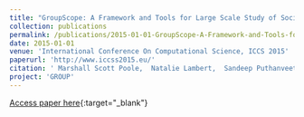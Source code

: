 ```yaml
---
title: "GroupScope: A Framework and Tools for Large Scale Study of Social Processes"
collection: publications
permalink: /publications/2015-01-01-GroupScope-A-Framework-and-Tools-for-Large-Scale-Study-of-Social-Processes
date: 2015-01-01
venue: 'International Conference On Computational Science, ICCS 2015'
paperurl: 'http://www.iccss2015.eu/'
citation: ' Marshall Scott Poole,  Natalie Lambert,  Sandeep Puthanveetil Satheesan,  Amit Das,  Alex Yahja,  Mark Hasegawa-Johnson, &quot;GroupScope: A Framework and Tools for Large Scale Study of Social Processes.&quot; International Conference On Computational Science, ICCS 2015, 2015.'
project: 'GROUP'
---
```

[Access paper here](http://www.iccss2015.eu/){:target="_blank"}
